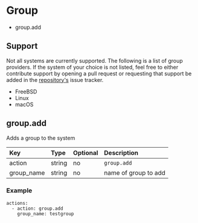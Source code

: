 # Group

- group.add

## Support

Not all systems are currently supported. The following is a list of group providers. If the system of your choice is not listed, feel free to either contribute support by opening a pull request or requesting that support be added in the [repository's](https://github.com/comtrya/comtrya) issue tracker.

- FreeBSD
- Linux
- macOS

## group.add

Adds a group to the system

| Key        | Type   | Optional | Description          |
|:-----------|:-------|:---------|:---------------------|
| action     | string | no       | `group.add`          |
| group_name | string | no       | name of group to add |


### Example

```
actions:
  - action: group.add
    group_name: testgroup
```

